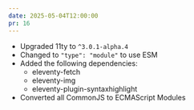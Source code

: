 ```yaml
---
date: 2025-05-04T12:00:00
pr: 16
---
```

- Upgraded 11ty to `^3.0.1-alpha.4`
- Changed to `"type": "module"` to use ESM
- Added the following dependencies:
  - eleventy-fetch
  - eleventy-img
  - eleventy-plugin-syntaxhighlight
- Converted all CommonJS to ECMAScript Modules

